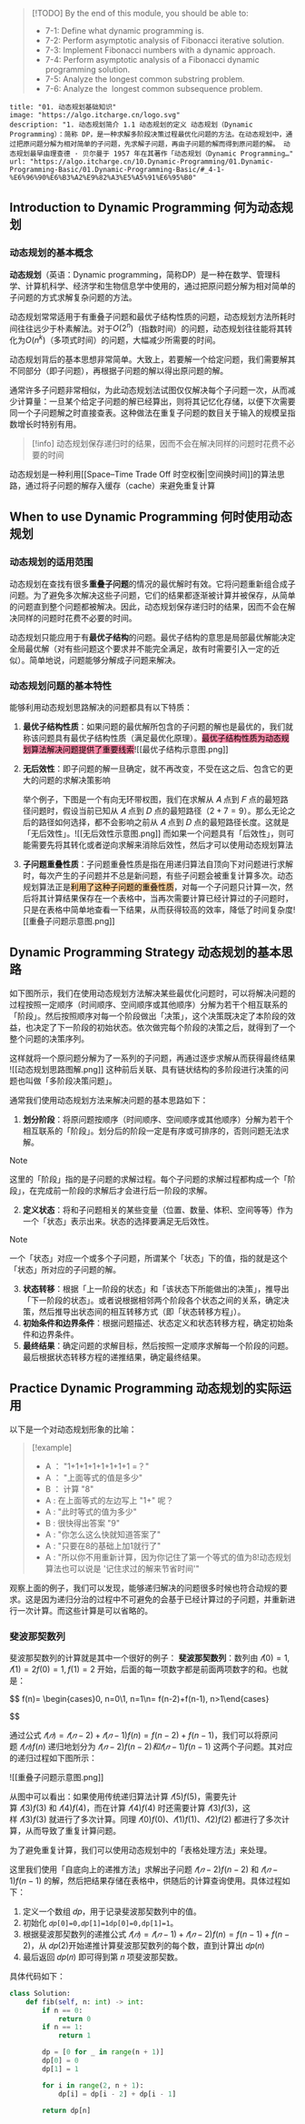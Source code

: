 
> [!TODO]
>By the end of this module, you should be able to:
>- 7-1: Define what dynamic programming is.
>- 7-2: Perform asymptotic analysis of Fibonacci iterative solution.
>- 7-3: Implement Fibonacci numbers with a dynamic approach.
>- 7-4: Perform asymptotic analysis of a Fibonacci dynamic programming solution.
>- 7-5: Analyze the longest common substring problem.
>- 7-6: Analyze the  longest common subsequence problem.

```embed
title: "01. 动态规划基础知识"
image: "https://algo.itcharge.cn/logo.svg"
description: "1. 动态规划简介 1.1 动态规划的定义 动态规划（Dynamic Programming）：简称 DP，是一种求解多阶段决策过程最优化问题的方法。在动态规划中，通过把原问题分解为相对简单的子问题，先求解子问题，再由子问题的解而得到原问题的解。 动态规划最早由理查德 · 贝尔曼于 1957 年在其著作「动态规划（Dynamic Programming…"
url: "https://algo.itcharge.cn/10.Dynamic-Programming/01.Dynamic-Programming-Basic/01.Dynamic-Programming-Basic/#_4-1-%E6%96%90%E6%B3%A2%E9%82%A3%E5%A5%91%E6%95%B0"
```

## Introduction to Dynamic Programming 何为动态规划

### 动态规划的基本概念

**动态规划**（英语：Dynamic programming，简称DP）是一种在数学、管理科学、计算机科学、经济学和生物信息学中使用的，通过把原问题分解为相对简单的子问题的方式求解复杂问题的方法。

动态规划常常适用于有重叠子问题和最优子结构性质的问题，动态规划方法所耗时间往往远少于朴素解法。对于$O(2^n)$（指数时间）的问题，动态规划往往能将其转化为$O(n^k)$（多项式时间）的问题，大幅减少所需要的时间。 

动态规划背后的基本思想非常简单。大致上，若要解一个给定问题，我们需要解其不同部分（即子问题），再根据子问题的解以得出原问题的解。

通常许多子问题非常相似，为此动态规划法试图仅仅解决每个子问题一次，从而减少计算量：一旦某个给定子问题的解已经算出，则将其记忆化存储，以便下次需要同一个子问题解之时直接查表。这种做法在重复子问题的数目关于输入的规模呈指数增长时特别有用。

> [!info]
> 动态规划保存递归时的结果，因而不会在解决同样的问题时花费不必要的时间

动态规划是一种利用[[Space–Time Trade Off 时空权衡|空间换时间]]的算法思路，通过将子问题的解存入缓存（cache）来避免重复计算
## When to use Dynamic Programming 何时使用动态规划
### 动态规划的适用范围

动态规划在查找有很多**重叠子问题**的情况的最优解时有效。它将问题重新组合成子问题。为了避免多次解决这些子问题，它们的结果都逐渐被计算并被保存，从简单的问题直到整个问题都被解决。因此，动态规划保存递归时的结果，因而不会在解决同样的问题时花费不必要的时间。

动态规划只能应用于有**最优子结构**的问题。最优子结构的意思是局部最优解能决定全局最优解（对有些问题这个要求并不能完全满足，故有时需要引入一定的近似）。简单地说，问题能够分解成子问题来解决。

### 动态规划问题的基本特性

能够利用动态规划思路解决的问题都具有以下特质：

1. **最优子结构性质**：如果问题的最优解所包含的子问题的解也是最优的，我们就称该问题具有最优子结构性质（满足最优化原理）。<mark style="background: #FF5582A6;">最优子结构性质为动态规划算法解决问题提供了重要线索</mark>![[最优子结构示意图.png]]
2. **无后效性**：即子问题的解一旦确定，就不再改变，不受在这之后、包含它的更大的问题的求解决策影响
	
	举个例子，下图是一个有向无环带权图，我们在求解从 𝐴 点到 𝐹 点的最短路径问题时，假设当前已知从 𝐴 点到 𝐷 点的最短路径$（2+7=9）$。那么无论之后的路径如何选择，都不会影响之前从 𝐴 点到 𝐷 点的最短路径长度。这就是「无后效性」。![[无后效性示意图.png]]
	而如果一个问题具有「后效性」，则可能需要先将其转化或者逆向求解来消除后效性，然后才可以使用动态规划算法
	
1. **子问题重叠性质**：子问题重叠性质是指在用递归算法自顶向下对问题进行求解时，每次产生的子问题并不总是新问题，有些子问题会被重复计算多次。动态规划算法正是<mark style="background: #FFB86CA6;">利用了这种子问题的重叠性质</mark>，对每一个子问题只计算一次，然后将其计算结果保存在一个表格中，当再次需要计算已经计算过的子问题时，只是在表格中简单地查看一下结果，从而获得较高的效率，降低了时间复杂度![[重叠子问题示意图.png]]

## Dynamic Programming Strategy 动态规划的基本思路

如下图所示，我们在使用动态规划方法解决某些最优化问题时，可以将解决问题的过程按照一定顺序（时间顺序、空间顺序或其他顺序）分解为若干个相互联系的「阶段」。然后按照顺序对每一个阶段做出「决策」，这个决策既决定了本阶段的效益，也决定了下一阶段的初始状态。依次做完每个阶段的决策之后，就得到了一个整个问题的决策序列。

这样就将一个原问题分解为了一系列的子问题，再通过逐步求解从而获得最终结果
![[动态规划思路图解.png]]
这种前后关联、具有链状结构的多阶段进行决策的问题也叫做「多阶段决策问题」。

通常我们使用动态规划方法来解决问题的基本思路如下：

1. **划分阶段**：将原问题按顺序（时间顺序、空间顺序或其他顺序）分解为若干个相互联系的「阶段」。划分后的阶段⼀定是有序或可排序的，否则问题⽆法求解。

> [!NOTE]
> 这里的「阶段」指的是⼦问题的求解过程。每个⼦问题的求解过程都构成⼀个「阶段」，在完成前⼀阶段的求解后才会进⾏后⼀阶段的求解。

2. **定义状态**：将和子问题相关的某些变量（位置、数量、体积、空间等等）作为一个「状态」表示出来。状态的选择要满⾜⽆后效性。

> [!NOTE]
> 一个「状态」对应一个或多个子问题，所谓某个「状态」下的值，指的就是这个「状态」所对应的子问题的解。

3. **状态转移**：根据「上一阶段的状态」和「该状态下所能做出的决策」，推导出「下一阶段的状态」。或者说根据相邻两个阶段各个状态之间的关系，确定决策，然后推导出状态间的相互转移方式（即「状态转移方程」）。
4. **初始条件和边界条件**：根据问题描述、状态定义和状态转移方程，确定初始条件和边界条件。
5. **最终结果**：确定问题的求解目标，然后按照一定顺序求解每一个阶段的问题。最后根据状态转移方程的递推结果，确定最终结果。
## Practice Dynamic Programming 动态规划的实际运用

以下是一个对动态规划形象的比喻：

>[!example]
>- A ： "1+1+1+1+1+1+1+1 =？"
>- A ： "上面等式的值是多少"
>- B ： 计算 "8"
>- A : 在上面等式的左边写上 "1+" 呢？
>- A : "此时等式的值为多少"
>- B : 很快得出答案 "9"
>- A : "你怎么这么快就知道答案了"
>- A : "只要在8的基础上加1就行了"
>- A : "所以你不用重新计算，因为你记住了第一个等式的值为8!动态规划算法也可以说是 '记住求过的解来节省时间'"

观察上面的例子，我们可以发现，能够递归解决的问题很多时候也符合动规的要求。这是因为递归分治的过程中不可避免的会基于已经计算过的子问题，并重新进行一次计算。而这些计算是可以省略的。

### 斐波那契数列
斐波那契数列的计算就是其中一个很好的例子：
**斐波那契数列**：数列由 $𝑓(0)=1,𝑓(1)=2f(0)=1,f(1)=2$ 开始，后面的每一项数字都是前面两项数字的和。也就是：

$$
f(n)= \begin{cases}0, n=0\\1, n=1\\n=
f(n-2)+f(n-1), n>1\end{cases}

$$

通过公式 $𝑓(𝑛)=𝑓(𝑛−2)+𝑓(𝑛−1)f(n)=f(n−2)+f(n−1)$，我们可以将原问题 $𝑓(𝑛)f(n)$ 递归地划分为 $𝑓(𝑛−2)f(n−2) 和 𝑓(𝑛−1)f(n−1)$ 这两个子问题。其对应的递归过程如下图所示：

![[重叠子问题示意图.png]]

从图中可以看出：如果使用传统递归算法计算 $𝑓(5)f(5)$，需要先计算 $𝑓(3)f(3)$ 和 $𝑓(4)f(4)$，而在计算 $𝑓(4)f(4)$ 时还需要计算 $𝑓(3)f(3)$，这样 $𝑓(3)f(3)$ 就进行了多次计算。同理 $𝑓(0)f(0)$、$𝑓(1)f(1)$、$𝑓(2)f(2)$ 都进行了多次计算，从而导致了重复计算问题。

为了避免重复计算，我们可以使用动态规划中的「表格处理方法」来处理。

这里我们使用「自底向上的递推方法」求解出子问题 $𝑓(𝑛−2)f(n−2)$ 和 $𝑓(𝑛−1)f(n−1)$ 的解，然后把结果存储在表格中，供随后的计算查询使用。具体过程如下：

1. 定义一个数组 𝑑𝑝，用于记录斐波那契数列中的值。
2. 初始化 `𝑑𝑝[0]=0,𝑑𝑝[1]=1dp[0]=0,dp[1]=1`。
3. 根据斐波那契数列的递推公式 $𝑓(𝑛)=𝑓(𝑛−1)+𝑓(𝑛−2)f(n)=f(n−1)+f(n−2)$，从 𝑑𝑝(2)开始递推计算斐波那契数列的每个数，直到计算出 𝑑𝑝(𝑛)
4. 最后返回 𝑑𝑝(𝑛) 即可得到第 𝑛 项斐波那契数。

具体代码如下：

```python
class Solution:
    def fib(self, n: int) -> int:
        if n == 0:
            return 0
        if n == 1:
            return 1

        dp = [0 for _ in range(n + 1)]
        dp[0] = 0
        dp[1] = 1

        for i in range(2, n + 1):
            dp[i] = dp[i - 2] + dp[i - 1]

        return dp[n]
```

